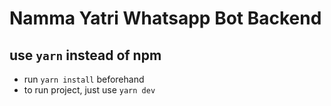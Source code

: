 # Namma Yatri Whatsapp Bot Backend

## use ```yarn``` instead of npm

- run ```yarn install``` beforehand
- to run project, just use ```yarn dev```